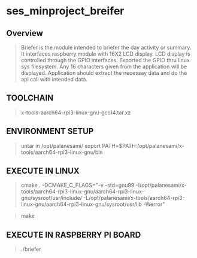 # ses_minproject_breifer

## Overview 
> Briefer is the module intended to briefer the day activity or summary.
> It interfaces raspberry module with 16X2 LCD display. 
> LCD display is controlled through the GPIO interfaces.
> Exported the GPIO thru linux sys filesystem.
> Any 16 characters given from the application will be displayed.
> Application should extract the necessay data and do the api call with intended data.

## TOOLCHAIN 
> x-tools-aarch64-rpi3-linux-gnu-gcc14.tar.xz

## ENVIRONMENT SETUP
> untar in /opt/palanesami/
> export PATH=$PATH:/opt/palanesami/x-tools/aarch64-rpi3-linux-gnu/bin

## EXECUTE IN LINUX

> cmake . -DCMAKE_C_FLAGS="-v -std=gnu99 -I/opt/palanesami/x-tools/aarch64-rpi3-linux-gnu/aarch64-rpi3-linux-gnu/sysroot/usr/include/ -L/opt/palanesami/x-tools/aarch64-rpi3-linux-gnu/aarch64-rpi3-linux-gnu/sysroot/usr/lib -Werror"

> make

## EXECUTE IN RASPBERRY PI BOARD
> ./briefer
